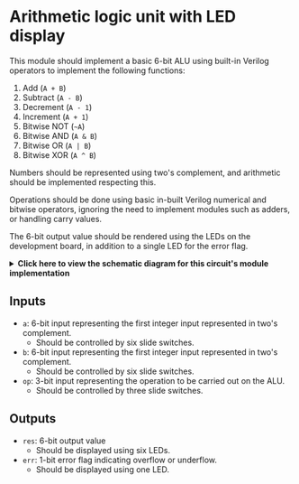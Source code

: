 # Arithmetic logic unit with LED display

This module should implement a basic 6-bit ALU using built-in Verilog operators to implement the following functions:

1. Add (`A + B`)
2. Subtract (`A - B`)
3. Decrement (`A - 1`)
4. Increment (`A + 1`)
5. Bitwise NOT (`~A`)
6. Bitwise AND (`A & B`)
7. Bitwise OR (`A | B`)
8. Bitwise XOR (`A ^ B`)

Numbers should be represented using two's complement, and arithmetic should be implemented respecting this.

Operations should be done using basic in-built Verilog numerical and bitwise operators, ignoring the need to implement modules such as adders, or handling carry values.

The 6-bit output value should be rendered using the LEDs on the development board, in addition to a single LED for the error flag.

<details>
<summary>
    <b>Click here to view the schematic diagram for this circuit's module implementation</b>
</summary>
<p>
    <br/>
    <img src="schematic.png"/>
</p>
</details>

## Inputs

- `a`: 6-bit input representing the first integer input represented in two's complement.
  - Should be controlled by six slide switches.
- `b`: 6-bit input representing the first integer input represented in two's complement.
  - Should be controlled by six slide switches.
- `op`: 3-bit input representing the operation to be carried out on the ALU.
  - Should be controlled by three slide switches.

## Outputs

- `res`: 6-bit output value
  - Should be displayed using six LEDs.
- `err`: 1-bit error flag indicating overflow or underflow.
  - Should be displayed using one LED.
